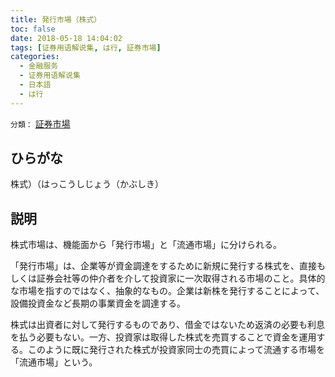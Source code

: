 ```yaml
---
title: 発行市場（株式）
toc: false
date: 2018-05-18 14:04:02
tags: [证券用语解说集, は行, 証券市場]
categories:
  - 金融服务
  - 证券用语解说集
  - 日本語
  - は行
---
```


`分類：` [証券市場](/tags/証券市場/)

## ひらがな

株式）（はっこうしじょう（かぶしき）

## 説明

株式市場は、機能面から「発行市場」と「流通市場」に分けられる。

「発行市場」は、企業等が資金調達をするために新規に発行する株式を、直接もしくは証券会社等の仲介者を介して投資家に一次取得される市場のこと。具体的な市場を指すのではなく、抽象的なもの。企業は新株を発行することによって、設備投資金など長期の事業資金を調達する。

株式は出資者に対して発行するものであり、借金ではないため返済の必要も利息を払う必要もない。一方、投資家は取得した株式を売買することで資金を運用する。このように既に発行された株式が投資家同士の売買によって流通する市場を「流通市場」という。
